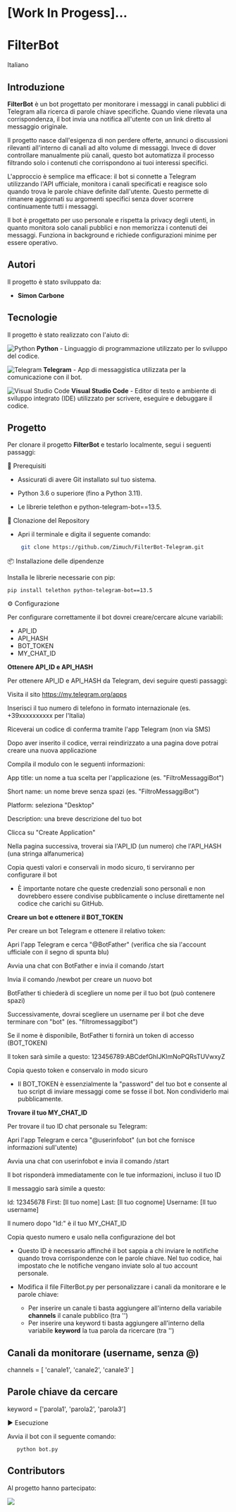 # [Work In Progess]...

# FilterBot
Italiano

## Introduzione
**FilterBot** è un bot progettato per monitorare i messaggi in canali pubblici di Telegram alla ricerca di parole chiave specifiche. Quando viene rilevata una corrispondenza, il bot invia una notifica all'utente con un link diretto al messaggio originale.

Il progetto nasce dall'esigenza di non perdere offerte, annunci o discussioni rilevanti all'interno di canali ad alto volume di messaggi. Invece di dover controllare manualmente più canali, questo bot automatizza il processo filtrando solo i contenuti che corrispondono ai tuoi interessi specifici.

L'approccio è semplice ma efficace: il bot si connette a Telegram utilizzando l'API ufficiale, monitora i canali specificati e reagisce solo quando trova le parole chiave definite dall'utente. Questo permette di rimanere aggiornati su argomenti specifici senza dover scorrere continuamente tutti i messaggi.

Il bot è progettato per uso personale e rispetta la privacy degli utenti, in quanto monitora solo canali pubblici e non memorizza i contenuti dei messaggi. Funziona in background e richiede configurazioni minime per essere operativo.

## Autori
Il progetto è stato sviluppato da:

- **Simon Carbone**

## Tecnologie
Il progetto è stato realizzato con l'aiuto di:

![Python](https://img.icons8.com/color/48/000000/python.png) **Python** - Linguaggio di programmazione utilizzato per lo sviluppo del codice.

![Telegram](https://img.icons8.com/color/48/telegram-app--v5.png) **Telegram** - App di messaggistica utilizzata per la comunicazione con il bot.

![Visual Studio Code](https://img.icons8.com/?size=48&id=9OGIyU8hrxW5&format=png&color=000000) **Visual Studio Code** - Editor di testo e ambiente di sviluppo integrato (IDE) utilizzato per scrivere, eseguire e debuggare il codice.

## Progetto

Per clonare il progetto **FilterBot** e testarlo localmente, segui i seguenti passaggi:

📌 Prerequisiti

- Assicurati di avere Git installato sul tuo sistema.

- Python 3.6 o superiore (fino a Python 3.11).

- Le librerie telethon e python-telegram-bot==13.5.

🔹 Clonazione del Repository

- Apri il terminale e digita il seguente comando:

  ```bash
   git clone https://github.com/Zimuch/FilterBot-Telegram.git

📦 Installazione delle dipendenze

Installa le librerie necessarie con pip:

    pip install telethon python-telegram-bot==13.5

⚙️ Configurazione

Per configurare correttamente il bot dovrei creare/cercare alcune variabili:

- API_ID
- API_HASH
- BOT_TOKEN
- MY_CHAT_ID

**Ottenere API_ID e API_HASH**

Per ottenere API_ID e API_HASH da Telegram, devi seguire questi passaggi:

Visita il sito https://my.telegram.org/apps

Inserisci il tuo numero di telefono in formato internazionale (es. +39xxxxxxxxxx per l'Italia)

Riceverai un codice di conferma tramite l'app Telegram (non via SMS)

Dopo aver inserito il codice, verrai reindirizzato a una pagina dove potrai creare una nuova applicazione

Compila il modulo con le seguenti informazioni:

App title: un nome a tua scelta per l'applicazione (es. "FiltroMessaggiBot")

Short name: un nome breve senza spazi (es. "FiltroMessaggiBot")

Platform: seleziona "Desktop"

Description: una breve descrizione del tuo bot

Clicca su "Create Application"

Nella pagina successiva, troverai sia l'API_ID (un numero) che l'API_HASH (una stringa alfanumerica)

Copia questi valori e conservali in modo sicuro, ti serviranno per configurare il bot

- È importante notare che queste credenziali sono personali e non dovrebbero essere condivise pubblicamente o incluse direttamente nel codice che carichi su GitHub.

**Creare un bot e ottenere il BOT_TOKEN**

Per creare un bot Telegram e ottenere il relativo token:

Apri l'app Telegram e cerca "@BotFather" (verifica che sia l'account ufficiale con il segno di spunta blu)

Avvia una chat con BotFather e invia il comando /start

Invia il comando /newbot per creare un nuovo bot

BotFather ti chiederà di scegliere un nome per il tuo bot (può contenere spazi)

Successivamente, dovrai scegliere un username per il bot che deve terminare con "bot" (es. "filtromessaggibot")

Se il nome è disponibile, BotFather ti fornirà un token di accesso (BOT_TOKEN)

Il token sarà simile a questo: 123456789:ABCdefGhIJKlmNoPQRsTUVwxyZ

Copia questo token e conservalo in modo sicuro

- Il BOT_TOKEN è essenzialmente la "password" del tuo bot e consente al tuo script di inviare messaggi come se fosse il bot. Non condividerlo mai pubblicamente.

**Trovare il tuo MY_CHAT_ID**

Per trovare il tuo ID chat personale su Telegram:

Apri l'app Telegram e cerca "@userinfobot" (un bot che fornisce informazioni sull'utente)

Avvia una chat con userinfobot e invia il comando /start

Il bot risponderà immediatamente con le tue informazioni, incluso il tuo ID

Il messaggio sarà simile a questo:


Id: 12345678
First: [Il tuo nome]
Last: [Il tuo cognome]
Username: [Il tuo username]

Il numero dopo "Id:" è il tuo MY_CHAT_ID

Copia questo numero e usalo nella configurazione del bot

- Questo ID è necessario affinché il bot sappia a chi inviare le notifiche quando trova corrispondenze con le parole chiave. Nel tuo codice, hai impostato che le notifiche vengano inviate solo al tuo account personale.

- Modifica il file FilterBot.py per personalizzare i canali da monitorare e le parole chiave:
   - Per inserire un canale ti basta aggiungere all'interno della variabile **channels** il canale pubblico (tra '')
   - Per inserire una keyword ti basta aggiungere all'interno della variabile **keyword** la tua parola da ricercare (tra '')

## Canali da monitorare (username, senza @)
channels = [
    'canale1', 'canale2', 'canale3'
]

## Parole chiave da cercare
keyword = ['parola1', 'parola2', 'parola3']

▶️ Esecuzione

Avvia il bot con il seguente comando:

       python bot.py
       
## Contributors
Al progetto hanno partecipato:

<a href="https://github.com/Zimuch/FilterBot-Telegram/graphs/contributors">
<img src="https://contrib.rocks/image?repo=Zimuch/FilterBot-Telegram" />

</a>
